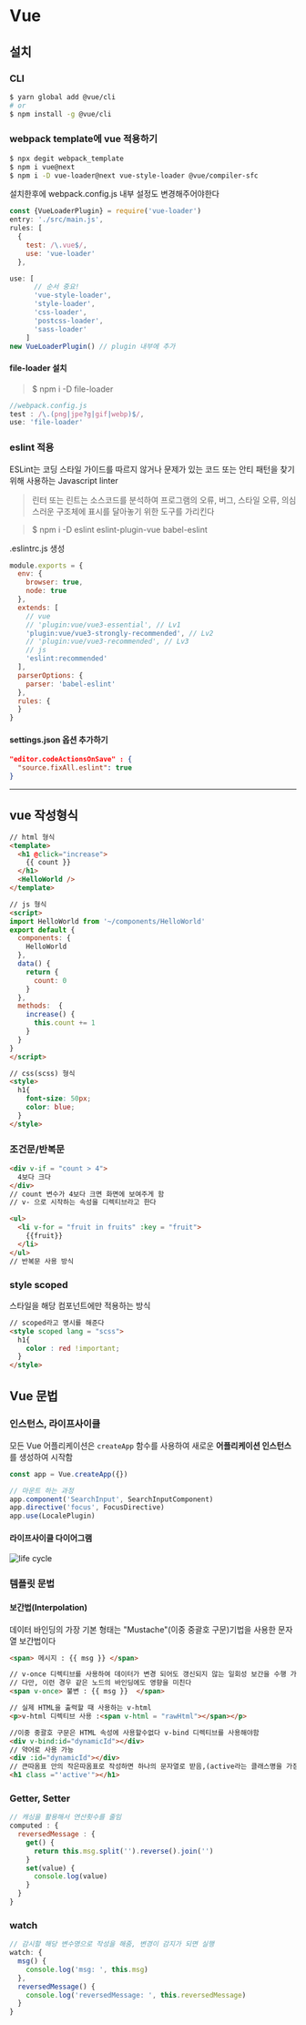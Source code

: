 # Vue

## 설치

### CLI
```bash
$ yarn global add @vue/cli
# or 
$ npm install -g @vue/cli
```

### webpack template에 vue 적용하기

```bash
$ npx degit webpack_template
$ npm i vue@next 
$ npm i -D vue-loader@next vue-style-loader @vue/compiler-sfc
```

설치한후에 webpack.config.js 내부 설정도 변경해주어야한다
```js
const {VueLoaderPlugin} = require('vue-loader')
entry: './src/main.js',
rules: [
  {
    test: /\.vue$/,
    use: 'vue-loader'
  },

use: [
      // 순서 중요!
      'vue-style-loader',
      'style-loader',
      'css-loader',
      'postcss-loader',
      'sass-loader'
    ]
new VueLoaderPlugin() // plugin 내부에 추가 
```

#### file-loader 설치

>$ npm i -D file-loader

```js
//webpack.config.js
test : /\.(png|jpe?g|gif|webp)$/,
use: 'file-loader'
```

### eslint 적용

ESLint는 코딩 스타일 가이드를 따르지 않거나 문제가 있는 코드 또는 안티 패턴을 찾기 위해 사용하는 Javascript linter

> 린터 또는 린트는 소스코드를 분석하여 프로그램의 오류, 버그, 스타일 오류, 의심스러운 구조체에 표시를 달아놓기 위한 도구를 가리킨다

> $ npm i -D eslint eslint-plugin-vue babel-eslint

.eslintrc.js 생성
```js
module.exports = {
  env: {
    browser: true,
    node: true
  },
  extends: [
    // vue
    // 'plugin:vue/vue3-essential', // Lv1
    'plugin:vue/vue3-strongly-recommended', // Lv2
    // 'plugin:vue/vue3-recommended', // Lv3
    // js
    'eslint:recommended'
  ],
  parserOptions: {
    parser: 'babel-eslint'
  },
  rules: {
  }
}
```

#### settings.json 옵션 추가하기 
```json
"editor.codeActionsOnSave" : {
  "source.fixAll.eslint": true
}
```

---
## vue 작성형식

```html
// html 형식
<template>
  <h1 @click="increase">
    {{ count }}
  </h1>
  <HelloWorld />
</template>

// js 형식
<script>
import HelloWorld from '~/components/HelloWorld'
export default {
  components: {
    HelloWorld
  },
  data() {
    return {
      count: 0
    }
  },
  methods:  {
    increase() {
      this.count += 1
    }
  }
}
</script>

// css(scss) 형식 
<style>
  h1{
    font-size: 50px;
    color: blue;
  }
</style>
```

### 조건문/반복문

```html 
<div v-if = "count > 4"> 
  4보다 크다
</div>
// count 변수가 4보다 크면 화면에 보여주게 함
// v- 으로 시작하는 속성을 디렉티브라고 한다

<ul>
  <li v-for = "fruit in fruits" :key = "fruit">
    {{fruit}}
  </li>
</ul>
// 반복문 사용 방식
```

### style scoped

스타일을 해당 컴포넌트에만 적용하는 방식
```html
// scoped라고 명시를 해준다
<style scoped lang = "scss">
  h1{
    color : red !important;
  }
</style>
```

## Vue 문법

### 인스턴스, 라이프사이클

모든 Vue 어플리케이션은 `createApp` 함수를 사용하여 새로운 **어플리케이션 인스턴스**를 생성하여 시작함

```js
const app = Vue.createApp({})

// 마운트 하는 과정
app.component('SearchInput', SearchInputComponent)
app.directive('focus', FocusDirective)
app.use(LocalePlugin)
```
#### 라이프사이클 다이어그램

![life cycle](https://v3.ko.vuejs.org/images/lifecycle.svg)

### 템플릿 문법

#### 보간법(Interpolation)

데이터 바인딩의 가장 기본 형태는 "Mustache"(이중 중괄호 구문)기법을 사용한 문자열 보간법이다
```html
<span> 메시지 : {{ msg }} </span>

// v-once 디렉티브를 사용하여 데이터가 변경 되어도 갱신되지 않는 일회성 보간을 수행 가능 
// 다만, 이런 경우 같은 노드의 바인딩에도 영향을 미친다
<span v-once> 불변 : {{ msg }}  </span>

// 실제 HTML을 출력할 때 사용하는 v-html
<p>v-html 디렉티브 사용 :<span v-html = "rawHtml"></span></p>

//이중 중괄호 구문은 HTML 속성에 사용할수없다 v-bind 디렉티브를 사용해야함
<div v-bind:id="dynamicId"></div>
// 약어로 사용 가능 
<div :id="dynamicId"></div>
// 큰따옴표 안의 작은따옴표로 작성하면 하나의 문자열로 받음,(active라는 클래스명을 가짐)
<h1 class ="'active'"></h1>
```

### Getter, Setter

```js 
// 캐싱을 활용해서 연산횟수를 줄임
computed : {
  reversedMessage : {
    get() {
      return this.msg.split('').reverse().join('')
    }
    set(value) {
      console.log(value)
    }
  }
}
```

### watch

```js
// 감시할 해당 변수명으로 작성을 해줌, 변경이 감지가 되면 실행
watch: {
  msg() {
    console.log('msg: ', this.msg)
  },
  reversedMessage() {
    console.log('reversedMessage: ', this.reversedMessage)
  }
}
```


